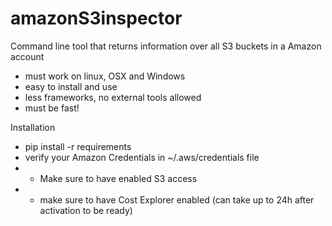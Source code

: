 # amazonS3inspector
Command line tool that returns information over all S3 buckets in a Amazon account

* must work on linux, OSX and Windows
* easy to install and use
* less frameworks, no external tools allowed
* must be fast!

Installation

* pip install -r requirements
* verify your Amazon Credentials in ~/.aws/credentials file
* * Make sure to have enabled S3 access
* * make sure to have Cost Explorer enabled (can take up to 24h after activation to be ready)